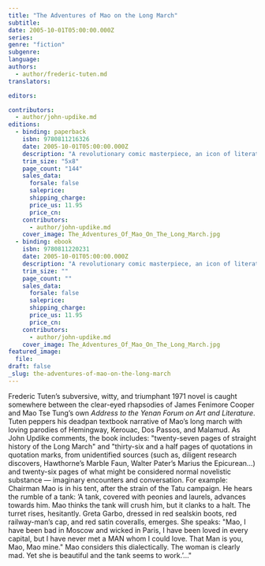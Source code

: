 ```yaml
---
title: "The Adventures of Mao on the Long March"
subtitle:
date: 2005-10-01T05:00:00.000Z
series:
genre: "fiction"
subgenre:
language:
authors:
  - author/frederic-tuten.md
translators:

editors:

contributors:
  - author/john-updike.md
editions:
  - binding: paperback
    isbn: 9780811216326
    date: 2005-10-01T05:00:00.000Z
    description: "A revolutionary comic masterpiece, an icon of literature as American pop art, and a book unlike any other, _The Adventures of Mao on the Long March_ breaks all frames. "
    trim_size: "5x8"
    page_count: "144"
    sales_data:
      forsale: false
      saleprice:
      shipping_charge:
      price_us: 11.95
      price_cn:
    contributors:
      - author/john-updike.md
    cover_image: The_Adventures_Of_Mao_On_The_Long_March.jpg
  - binding: ebook
    isbn: 9780811220231
    date: 2005-10-01T05:00:00.000Z
    description: "A revolutionary comic masterpiece, an icon of literature as American pop art, and a book unlike any other, _The Adventures of Mao on the Long March_ breaks all frames. "
    trim_size: ""
    page_count: ""
    sales_data:
      forsale: false
      saleprice:
      shipping_charge:
      price_us: 11.95
      price_cn:
    contributors:
      - author/john-updike.md
    cover_image: The_Adventures_Of_Mao_On_The_Long_March.jpg
featured_image:
  file:
draft: false
_slug: the-adventures-of-mao-on-the-long-march
---
```


Frederic Tuten’s subversive, witty, and triumphant 1971 novel is caught somewhere between the clear-eyed rhapsodies of James Fenimore Cooper and Mao Tse Tung’s own _Address to the Yenan Forum on Art and Literature_. Tuten peppers his deadpan textbook narrative of Mao’s long march with loving parodies of Hemingway, Kerouac, Dos Passos, and Malamud. As John Updike comments, the book includes: "twenty-seven pages of straight history of the Long March" and "thirty-six and a half pages of quotations in quotation marks, from unidentified sources (such as, diligent research discovers, Hawthorne’s Marble Faun, Walter Pater’s Marius the Epicurean…) and twenty-six pages of what might be considered normal novelistic substance — imaginary encounters and conversation. For example: Chairman Mao is in his tent, after the strain of the Tatu campaign. He hears the rumble of a tank: ’A tank, covered with peonies and laurels, advances towards him. Mao thinks the tank will crush him, but it clanks to a halt. The turret rises, hesitantly. Greta Garbo, dressed in red sealskin boots, red railway-man’s cap, and red satin coveralls, emerges. She speaks: "Mao, I have been bad in Moscow and wicked in Paris, I have been loved in every capital, but I have never met a MAN whom I could love. That Man is you, Mao, Mao mine." Mao considers this dialectically. The woman is clearly mad. Yet she is beautiful and the tank seems to work.’…"

